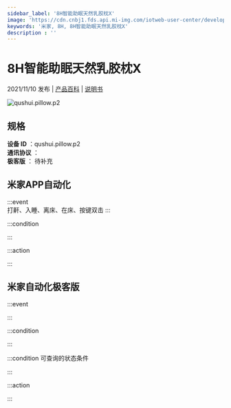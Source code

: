 ```yaml
---
sidebar_label: '8H智能助眠天然乳胶枕X'
image: 'https://cdn.cnbj1.fds.api.mi-img.com/iotweb-user-center/developer_16790687374310GFfHcYp.png?GalaxyAccessKeyId=AKVGLQWBOVIRQ3XLEW&Expires=9223372036854775807&Signature=jNXcznN5tph+GVtG9/fWtIkpl4s='
keywords: '米家, 8H, 8H智能助眠天然乳胶枕X'
description : ''
---
```

# 8H智能助眠天然乳胶枕X

2021/11/10 发布 | [产品百科](https://home.mi.com/webapp/content/baike/product/index.html?model=qushui.pillow.p2/) | [说明书](https://home.mi.com/views/introduction.html?model=qushui.pillow.p2&region=cn)

![qushui.pillow.p2](https://cdn.cnbj1.fds.api.mi-img.com/iotweb-user-center/developer_16790687374310GFfHcYp.png?GalaxyAccessKeyId=AKVGLQWBOVIRQ3XLEW&Expires=9223372036854775807&Signature=jNXcznN5tph+GVtG9/fWtIkpl4s=)

## 规格  
> 
**设备 ID** ：qushui.pillow.p2  
**通讯协议** ：  
**极客版**  ： 待补充 


## 米家APP自动化  

:::event  
打鼾、入睡、离床、在床、按键双击
:::

:::condition  

:::

:::action   

:::

## 米家自动化极客版  

:::event  

:::

:::condition  

:::

:::condition 可查询的状态条件  

:::

:::action  

:::

        
